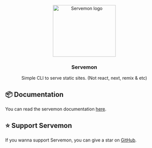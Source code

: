 <p align="center">
  <a href="https://servemon.netlify.app">
    <img src="https://servemon.netlify.app/logo.png" alt="Servemon logo" width="200" height="165">
  </a>
</p>

<h3 align="center">Servemon</h3>

<p align="center">
  Simple CLI to serve static sites. (Not react, next, remix & etc)
</p>

## 📦 Documentation

You can read the servemon documentation [here](https://servemon.netlify.app).

## ⭐️ Support Servemon

If you wanna support Servemon, you can give a star on [GitHub](https://github.com/lassv/servemon/stargazers).
